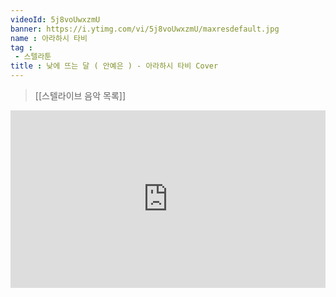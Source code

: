 ```yaml
---
videoId: 5j8voUwxzmU
banner: https://i.ytimg.com/vi/5j8voUwxzmU/maxresdefault.jpg
name : 아라하시 타비
tag : 
 - 스텔라툰
title : 낮에 뜨는 달 ( 안예은 ) - 아라하시 타비 Cover
---
```

> [[스텔라이브 음악 목록]]
<div style="position:relative;width:100%;padding-bottom:56.25%"><iframe style="width:100%;height:100%; position:absolute"  src="https://www.youtube.com/embed/5j8voUwxzmU"  frameborder="0" allow="accelerometer; autoplay; clipboard-write; encrypted-media; gyroscope; picture-in-picture; web-share" allowfullscreen></iframe></div>